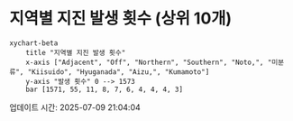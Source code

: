 # 지역별 지진 발생 횟수 (상위 10개)

```mermaid
xychart-beta
    title "지역별 지진 발생 횟수"
    x-axis ["Adjacent", "Off", "Northern", "Southern", "Noto,", "미분류", "Kiisuido", "Hyuganada", "Aizu,", "Kumamoto"]
    y-axis "발생 횟수" 0 --> 1573
    bar [1571, 55, 11, 8, 7, 6, 4, 4, 4, 3]
```

업데이트 시간: 2025-07-09 21:04:04
